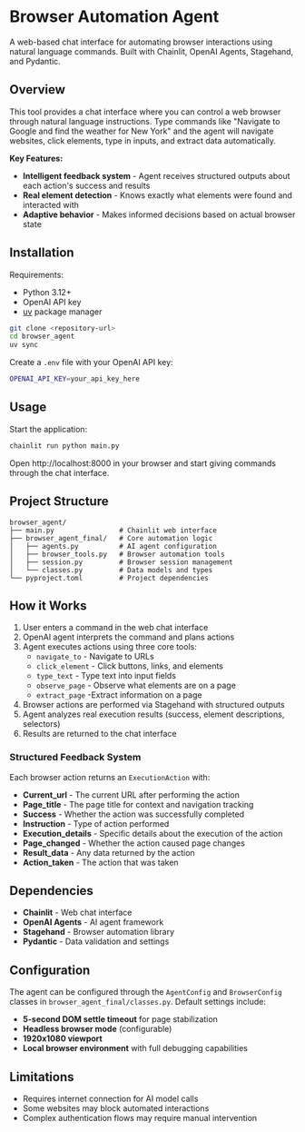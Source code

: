 # Browser Automation Agent

A web-based chat interface for automating browser interactions using natural language commands. Built with Chainlit, OpenAI Agents, Stagehand, and Pydantic.

## Overview

This tool provides a chat interface where you can control a web browser through natural language instructions. Type commands like "Navigate to Google and find the weather for New York" and the agent will navigate websites, click elements, type in inputs, and extract data automatically.

**Key Features:**
- **Intelligent feedback system** - Agent receives structured outputs about each action's success and results
- **Real element detection** - Knows exactly what elements were found and interacted with
- **Adaptive behavior** - Makes informed decisions based on actual browser state

## Installation

Requirements:
- Python 3.12+
- OpenAI API key
- [uv](https://docs.astral.sh/uv/) package manager

```bash
git clone <repository-url>
cd browser_agent
uv sync
```

Create a `.env` file with your OpenAI API key:
```bash
OPENAI_API_KEY=your_api_key_here
```

## Usage

Start the application:
```bash
chainlit run python main.py
```

Open http://localhost:8000 in your browser and start giving commands through the chat interface.


## Project Structure

```
browser_agent/
├── main.py                # Chainlit web interface
├── browser_agent_final/   # Core automation logic
│   ├── agents.py          # AI agent configuration
│   ├── browser_tools.py   # Browser automation tools
│   ├── session.py         # Browser session management
│   └── classes.py         # Data models and types
└── pyproject.toml         # Project dependencies
```

## How it Works

1. User enters a command in the web chat interface
2. OpenAI agent interprets the command and plans actions
3. Agent executes actions using three core tools:
   - `navigate_to` - Navigate to URLs
   - `click_element` - Click buttons, links, and elements  
   - `type_text` - Type text into input fields
   - `observe_page` - Observe what elements are on a page
   - `extract_page` -Extract information on a page
4. Browser actions are performed via Stagehand with structured outputs
5. Agent analyzes real execution results (success, element descriptions, selectors)
6. Results are returned to the chat interface

### Structured Feedback System
Each browser action returns an `ExecutionAction` with:
- **Current_url** - The current URL after performing the action
- **Page_title** - The page title for context and navigation tracking
- **Success** - Whether the action was successfully completed
- **Instruction** - Type of action performed
- **Execution_details** - Specific details about the execution of the action
- **Page_changed** - Whether the action caused page changes
- **Result_data** - Any data returned by the action
- **Action_taken** - The action that was taken

## Dependencies

- **Chainlit** - Web chat interface
- **OpenAI Agents** - AI agent framework
- **Stagehand** - Browser automation library
- **Pydantic** - Data validation and settings

## Configuration

The agent can be configured through the `AgentConfig` and `BrowserConfig` classes in `browser_agent_final/classes.py`. Default settings include:
- **5-second DOM settle timeout** for page stabilization  
- **Headless browser mode** (configurable)
- **1920x1080 viewport**
- **Local browser environment** with full debugging capabilities

## Limitations

- Requires internet connection for AI model calls
- Some websites may block automated interactions
- Complex authentication flows may require manual intervention

